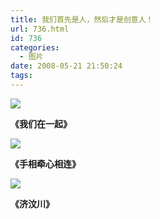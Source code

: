 ```yaml
---
title: 我们首先是人，然后才是创意人！
url: 736.html
id: 736
categories:
  - 图片
date: 2008-05-21 21:50:24
tags:
---
```


![](http://photo.guolaijie.com/rooufer/attachments/month_0805/62008522215145.jpg)  

**《我们在一起》**

  
![](http://photo.guolaijie.com/rooufer/attachments/month_0805/h200852221522.jpg)  

**《手相牵心相连》**

  
![](http://photo.guolaijie.com/rooufer/attachments/month_0805/m2008522215217.jpg)  

**《济汶川》**